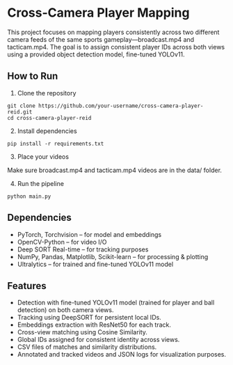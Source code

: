 # Cross-Camera Player Mapping

This project focuses on mapping players consistently across two different camera feeds of the same sports gameplay—broadcast.mp4 and tacticam.mp4. The goal is to assign consistent player IDs across both views using a provided object detection model, fine-tuned YOLOv11.

## How to Run

1. Clone the repository

```
git clone https://github.com/your-username/cross-camera-player-reid.git
cd cross-camera-player-reid
```

2. Install dependencies

```
pip install -r requirements.txt
```

3. Place your videos
   
  Make sure broadcast.mp4 and tacticam.mp4 videos are in the data/ folder.

4. Run the pipeline

```
python main.py
```

## Dependencies

- PyTorch, Torchvision – for model and embeddings
- OpenCV-Python – for video I/O
- Deep SORT Real-time – for tracking purposes
- NumPy, Pandas, Matplotlib, Scikit-learn – for processing & plotting
- Ultralytics – for trained and fine-tuned YOLOv11 model

## Features

- Detection with fine-tuned YOLOv11 model (trained for player and ball detection) on both camera views.
- Tracking using DeepSORT for persistent local IDs.
- Embeddings extraction with ResNet50 for each track.
- Cross-view matching using Cosine Similarity. 
- Global IDs assigned for consistent identity across views.
- CSV files of matches and similarity distributions.
- Annotated and tracked videos and JSON logs for visualization purposes.



